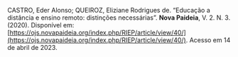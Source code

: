CASTRO, Eder Alonso; QUEIROZ, Eliziane Rodrigues de. “Educação a distância e ensino remoto: distinções necessárias”. **Nova Paideia**, V. 2. N. 3. (2020). Disponível em: [https://ojs.novapaideia.org/index.php/RIEP/article/view/40/](https://ojs.novapaideia.org/index.php/RIEP/article/view/40/). Acesso em 14 de abril de 2023.